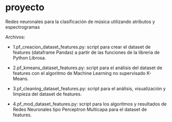 # proyecto
Redes neuronales para la clasificación de música utilizando atributos y espectrogramas

Archivos:
* 1.pf_creacion_dataset_features.py: script para crear el dataset de features (dataframe Pandas) a partir de las funciones de la libreria de Python Librosa.

* 2.pf_kmeans_dataset_features.py: script para el análisis del dataset de features con el algoritmo de Machine Learning no supervisado K-Means.

* 3.pf_cleaning_dataset_features.py: script para el análisis, visualización y limpieza del dataset de features.

* 4.pf_mod_dataset_features.py: script para los algoritmos y resultados de Redes Neuronales tipo Perceptron Multicapa para el dataset de features.
